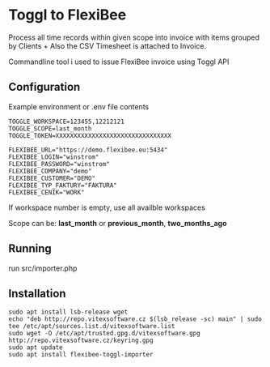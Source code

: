 Toggl to FlexiBee
=================


Process all time records within given scope into invoice with items grouped by Clients + Also the CSV Timesheet is attached to Invoice.


Commandline tool i used to issue FlexiBee invoice using Toggl API



Configuration
-------------


Example environment or .env file contents 

```
TOGGLE_WORKSPACE=123455,12212121
TOGGLE_SCOPE=last_month
TOGGLE_TOKEN=XXXXXXXXXXXXXXXXXXXXXXXXXXXXXXXX

FLEXIBEE_URL="https://demo.flexibee.eu:5434"
FLEXIBEE_LOGIN="winstrom"
FLEXIBEE_PASSWORD="winstrom"
FLEXIBEE_COMPANY="demo"
FLEXIBEE_CUSTOMER="DEMO"
FLEXIBEE_TYP_FAKTURY="FAKTURA"
FLEXIBEE_CENIK="WORK"
```

If workspace number is empty, use all availble workspaces 

Scope can be: **last_month** or  **previous_month**, **two_months_ago**

Running
-------

run src/importer.php


Installation
------------

```shell
sudo apt install lsb-release wget
echo "deb http://repo.vitexsoftware.cz $(lsb_release -sc) main" | sudo tee /etc/apt/sources.list.d/vitexsoftware.list
sudo wget -O /etc/apt/trusted.gpg.d/vitexsoftware.gpg http://repo.vitexsoftware.cz/keyring.gpg
sudo apt update
sudo apt install flexibee-toggl-importer
```	    




